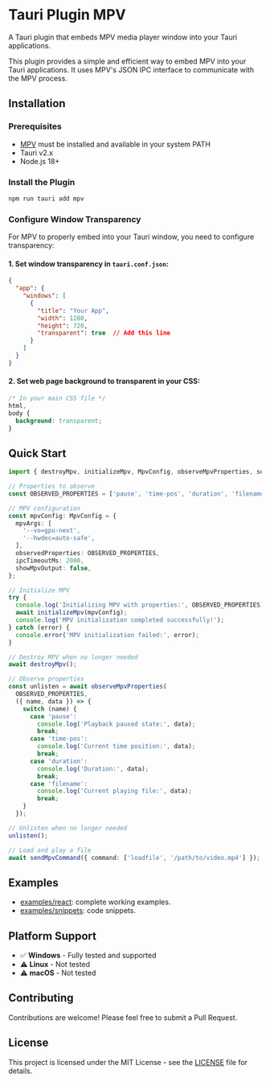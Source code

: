 # Tauri Plugin MPV

A Tauri plugin that embeds MPV media player window into your Tauri applications.

This plugin provides a simple and efficient way to embed MPV into your Tauri applications. It uses MPV's JSON IPC interface to communicate with the MPV process.

## Installation

### Prerequisites

- [MPV](https://mpv.io/) must be installed and available in your system PATH
- Tauri v2.x
- Node.js 18+

### Install the Plugin

```bash
npm run tauri add mpv
```

### Configure Window Transparency

For MPV to properly embed into your Tauri window, you need to configure transparency:

#### 1. Set window transparency in `tauri.conf.json`:

```json
{
  "app": {
    "windows": [
      {
        "title": "Your App",
        "width": 1280,
        "height": 720,
        "transparent": true  // Add this line
      }
    ]
  }
}
```

#### 2. Set web page background to transparent in your CSS:

```css
/* In your main CSS file */
html,
body {
  background: transparent;
}
```

## Quick Start

```typescript
import { destroyMpv, initializeMpv, MpvConfig, observeMpvProperties, sendMpvCommand } from "tauri-plugin-mpv-api";

// Properties to observe
const OBSERVED_PROPERTIES = ['pause', 'time-pos', 'duration', 'filename'] as const;

// MPV configuration
const mpvConfig: MpvConfig = {
  mpvArgs: [
    '--vo=gpu-next',
    '--hwdec=auto-safe',
  ],
  observedProperties: OBSERVED_PROPERTIES,
  ipcTimeoutMs: 2000,
  showMpvOutput: false,
};

// Initialize MPV
try {
  console.log('Initializing MPV with properties:', OBSERVED_PROPERTIES);
  await initializeMpv(mpvConfig);
  console.log('MPV initialization completed successfully!');
} catch (error) {
  console.error('MPV initialization failed:', error);
}

// Destroy MPV when no longer needed
await destroyMpv();

// Observe properties
const unlisten = await observeMpvProperties(
  OBSERVED_PROPERTIES,
  ({ name, data }) => {
    switch (name) {
      case 'pause':
        console.log('Playback paused state:', data);
        break;
      case 'time-pos':
        console.log('Current time position:', data);
        break;
      case 'duration':
        console.log('Duration:', data);
        break;
      case 'filename':
        console.log('Current playing file:', data);
        break;
    }
  });

// Unlisten when no longer needed
unlisten();

// Load and play a file
await sendMpvCommand({ command: ['loadfile', '/path/to/video.mp4'] });

```

## Examples

* [examples/react](./examples/react/): complete working examples.
* [examples/snippets](./examples/snippets/): code snippets.

## Platform Support

- ✅ **Windows** - Fully tested and supported
- ⚠️ **Linux** - Not tested
- ⚠️ **macOS** - Not tested

## Contributing

Contributions are welcome! Please feel free to submit a Pull Request.

## License

This project is licensed under the MIT License - see the [LICENSE](LICENSE) file for details.
